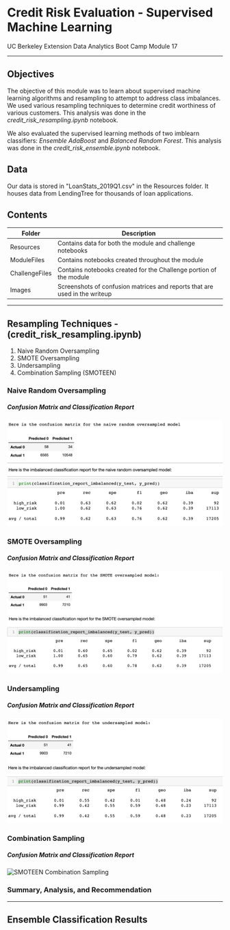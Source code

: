 # Credit Risk Evaluation - Supervised Machine Learning
UC Berkeley Extension Data Analytics Boot Camp Module 17

---

## Objectives
The objective of this module was to learn about supervised machine learning algorithms and resampling to attempt to address class imbalances. We used various resampling techniques to determine credit worthiness of various customers. This analysis was done in the *credit_risk_resampling.ipynb* notebook.

We also evaluated the supervised learning methods of two imblearn classifiers: *Ensemble AdaBoost* and *Balanced Random Forest*. This analysis was done in the *credit_risk_ensemble.ipynb* notebook.

## Data
Our data is stored in "LoanStats_2019Q1.csv" in the Resources folder. It houses data from LendingTree for thousands of loan applications. 

## Contents
|Folder|Description|
|------|-----------|
|Resources|Contains data for both the module and challenge notebooks|
|ModuleFiles|Contains notebooks created throughout the module|
|ChallengeFiles|Contains notebooks created for the Challenge portion of the module|
|Images|Screenshots of confusion matrices and reports that are used in the writeup|

---

## Resampling Techniques - (credit_risk_resampling.ipynb)
1) Naive Random Oversampling
2) SMOTE Oversampling
3) Undersampling
4) Combination Sampling (SMOTEEN)

### Naive Random Oversampling

##### Confusion Matrix and Classification Report
![Naive Random Oversampling](Images/naive_oversampled.png)

### SMOTE Oversampling

##### Confusion Matrix and Classification Report
![SMOTE Oversampling](Images/smote_oversampled.png)

### Undersampling

##### Confusion Matrix and Classification Report
![Undersampling](Images/undersampled.png)

### Combination Sampling

##### Confusion Matrix and Classification Report
![SMOTEEN Combination Sampling](Images/smoteen.png)

### Summary, Analysis, and Recommendation


---

## Ensemble Classification Results


